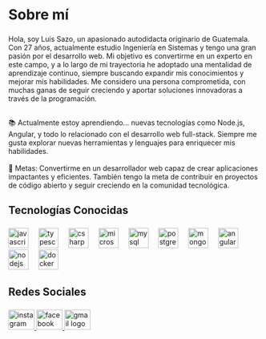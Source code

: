 <h1 align="left">Sobre mí</h1>

###

<p align="left">Hola, soy Luis Sazo, un apasionado autodidacta originario de Guatemala. Con 27 años, actualmente estudio Ingeniería en Sistemas y tengo una gran pasión por el desarrollo web. Mi objetivo es convertirme en un experto en este campo, y a lo largo de mi trayectoria he adoptado una mentalidad de aprendizaje continuo, siempre buscando expandir mis conocimientos y mejorar mis habilidades. Me considero una persona comprometida, con muchas ganas de seguir creciendo y aportar soluciones innovadoras a través de la programación.</p>

###

<h2 align="left"></h2>

###

<p align="left">📚 Actualmente estoy aprendiendo... nuevas tecnologías como Node.js, Angular, y todo lo relacionado con el desarrollo web full-stack. Siempre me gusta explorar nuevas herramientas y lenguajes para enriquecer mis habilidades.<br><br>🎯 Metas: Convertirme en un desarrollador web capaz de crear aplicaciones impactantes y eficientes. También tengo la meta de contribuir en proyectos de código abierto y seguir creciendo en la comunidad tecnológica.</p>

###

<h2 align="left">Tecnologías Conocidas</h2>

###

<div align="left">
  <img src="https://cdn.jsdelivr.net/gh/devicons/devicon/icons/javascript/javascript-original.svg" height="40" alt="javascript logo"  />
  <img width="12" />
  <img src="https://cdn.jsdelivr.net/gh/devicons/devicon/icons/typescript/typescript-original.svg" height="40" alt="typescript logo"  />
  <img width="12" />
  <img src="https://cdn.jsdelivr.net/gh/devicons/devicon/icons/csharp/csharp-original.svg" height="40" alt="csharp logo"  />
  <img width="12" />
  <img src="https://cdn.jsdelivr.net/gh/devicons/devicon/icons/microsoftsqlserver/microsoftsqlserver-plain.svg" height="40" alt="microsoftsqlserver logo"  />
  <img width="12" />
  <img src="https://cdn.jsdelivr.net/gh/devicons/devicon/icons/mysql/mysql-original.svg" height="40" alt="mysql logo"  />
  <img width="12" />
  <img src="https://cdn.jsdelivr.net/gh/devicons/devicon/icons/postgresql/postgresql-original.svg" height="40" alt="postgresql logo"  />
  <img width="12" />
  <img src="https://cdn.jsdelivr.net/gh/devicons/devicon/icons/mongodb/mongodb-original.svg" height="40" alt="mongodb logo"  />
  <img width="12" />
  <img src="https://cdn.jsdelivr.net/gh/devicons/devicon/icons/angularjs/angularjs-original.svg" height="40" alt="angularjs logo"  />
  <img width="12" />
  <img src="https://cdn.jsdelivr.net/gh/devicons/devicon/icons/nodejs/nodejs-original.svg" height="40" alt="nodejs logo"  />
  <img width="12" />
  <img src="https://cdn.jsdelivr.net/gh/devicons/devicon/icons/docker/docker-original.svg" height="40" alt="docker logo"  />
</div>

###

<h2 align="left">Redes Sociales</h2>

###

<div align="left">
  <a href="instagram.com/enriqueszrosales/">
  <img src="https://raw.githubusercontent.com/maurodesouza/profile-readme-generator/master/src/assets/icons/social/instagram/default.svg" width="52" height="40" alt="instagram logo"  />
  </a>
  <a href="https://www.facebook.com/share/1Ut1UzgJBw/">
  <img src="https://raw.githubusercontent.com/maurodesouza/profile-readme-generator/master/src/assets/icons/social/facebook/default.svg" width="52" height="40" alt="facebook logo"  />
  </a>
  <a href="luissazo988@gmail.com">
  <img src="https://raw.githubusercontent.com/maurodesouza/profile-readme-generator/master/src/assets/icons/social/gmail/default.svg" width="52" height="40" alt="gmail logo" />
  </a>

</div>

###
